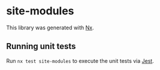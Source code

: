 # site-modules

This library was generated with [Nx](https://nx.dev).

## Running unit tests

Run `nx test site-modules` to execute the unit tests via [Jest](https://jestjs.io).
